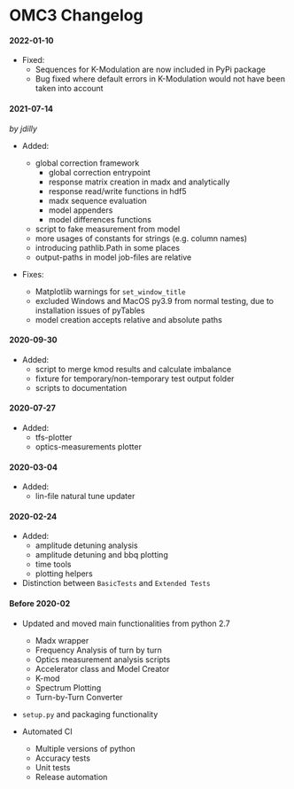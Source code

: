 # OMC3 Changelog

#### 2022-01-10

- Fixed:
  - Sequences for K-Modulation are now included in PyPi package
  - Bug fixed where default errors in K-Modulation would not have been taken into account
#### 2021-07-14 
_by jdilly_

- Added:
  - global correction framework
    - global correction entrypoint
    - response matrix creation in madx and analytically
    - response read/write functions in hdf5
    - madx sequence evaluation
    - model appenders
    - model differences functions
  - script to fake measurement from model
  - more usages of constants for strings (e.g. column names)
  - introducing pathlib.Path in some places
  - output-paths in model job-files are relative
  
- Fixes:
  - Matplotlib warnings for `set_window_title`
  - excluded Windows and MacOS py3.9 from normal testing, due to installation issues of pyTables
  - model creation accepts relative and absolute paths


#### 2020-09-30

- Added:
  - script to merge kmod results and calculate imbalance
  - fixture for temporary/non-temporary test output folder
  - scripts to documentation

#### 2020-07-27

- Added:
  - tfs-plotter
  - optics-measurements plotter

#### 2020-03-04

- Added:
   - lin-file natural tune updater

#### 2020-02-24

- Added:
   - amplitude detuning analysis
   - amplitude detuning and bbq plotting
   - time tools
   - plotting helpers
- Distinction between `BasicTests` and `Extended Tests`

#### Before 2020-02

- Updated and moved main functionalities from python 2.7
    - Madx wrapper
    - Frequency Analysis of turn by turn
    - Optics measurement analysis scripts
    - Accelerator class and Model Creator
    - K-mod
    - Spectrum Plotting
    - Turn-by-Turn Converter

- `setup.py` and packaging functionality 
- Automated CI
    - Multiple versions of python
    - Accuracy tests
    - Unit tests
    - Release automation